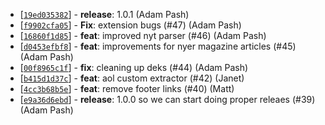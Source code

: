 * [[`19ed035382`](https://github.com/postlight/mercury-parser/commit/19ed035382)] - **release**: 1.0.1 (Adam Pash) 
* [[`f9902cfa05`](https://github.com/postlight/mercury-parser/commit/f9902cfa05)] - **Fix**: extension bugs (#47) (Adam Pash) 
* [[`16860f1d85`](https://github.com/postlight/mercury-parser/commit/16860f1d85)] - **feat**: improved nyt parser (#46) (Adam Pash) 
* [[`d0453efbf8`](https://github.com/postlight/mercury-parser/commit/d0453efbf8)] - **feat**: improvements for nyer magazine articles (#45) (Adam Pash) 
* [[`00f8965c1f`](https://github.com/postlight/mercury-parser/commit/00f8965c1f)] - **fix**: cleaning up deks (#44) (Adam Pash) 
* [[`b415d1d37c`](https://github.com/postlight/mercury-parser/commit/b415d1d37c)] - **feat**: aol custom extractor (#42) (Janet) 
* [[`4cc3b68b5e`](https://github.com/postlight/mercury-parser/commit/4cc3b68b5e)] - **feat**: remove footer links (#40) (Matt) 
* [[`e9a36d6ebd`](https://github.com/postlight/mercury-parser/commit/e9a36d6ebd)] - **release**: 1.0.0 so we can start doing proper releaes (#39) (Adam Pash) 
